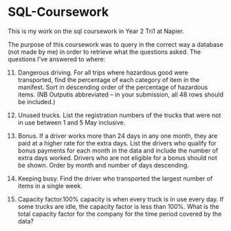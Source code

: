 # SQL-Coursework
This is my work on the sql coursework in Year 2 Tri1 at Napier.

The purpose of this coursework was to query in the correct way a database (not made by me) in order to retrieve what the questions asked.
The questions I've answered to where:

11. Dangerous driving. For all trips where hazardous good were transported, find the
percentage of each category of item in the manifest. Sort in descending order of the percentage of hazardous items. (NB Outputis abbreviated – in your submission, all 48
rows should be included.)

12. Unused trucks. List the registration numbers of the trucks that were not in use between
1 and 5 May inclusive.

13. Bonus. If a driver works more than 24 days in any one month, they are paid at a higher
rate for the extra days. List the drivers who qualify for bonus payments for each month
in the data and include the number of extra days worked. Drivers who are not eligible
for a bonus should not be shown. Order by month and number of days descending.

14. Keeping busy. Find the driver who transported the largest number of items in a single
week.

15. Capacity factor.100% capacity is when every truck is in use every day. If some trucks are
idle, the capacity factor is less than 100%. What is the total capacity factor for the
company for the time period covered by the data?

